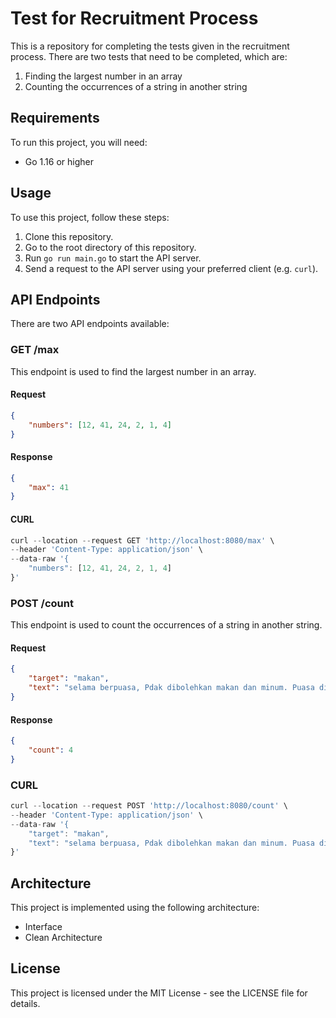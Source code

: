 # Test for Recruitment Process

This is a repository for completing the tests given in the recruitment process. There are two tests that need to be completed, which are:

1. Finding the largest number in an array
2. Counting the occurrences of a string in another string

## Requirements

To run this project, you will need:

- Go 1.16 or higher

## Usage

To use this project, follow these steps:

1. Clone this repository.
2. Go to the root directory of this repository.
3. Run `go run main.go` to start the API server.
4. Send a request to the API server using your preferred client (e.g. `curl`).

## API Endpoints

There are two API endpoints available:

### GET /max

This endpoint is used to find the largest number in an array.

#### Request
```json
{
    "numbers": [12, 41, 24, 2, 1, 4]
}
```

#### Response
```json
{
    "max": 41
}
```
#### CURL
```javascript
curl --location --request GET 'http://localhost:8080/max' \
--header 'Content-Type: application/json' \
--data-raw '{
    "numbers": [12, 41, 24, 2, 1, 4]
}'
```

### POST /count

This endpoint is used to count the occurrences of a string in another string.

#### Request
```json
{
    "target": "makan",
    "text": "selama berpuasa, Pdak dibolehkan makan dan minum. Puasa diawali dengan makan sahur dan diakhir dengan berbuka. Disunahkan untuk berbuka dengan makanan yang manis, misal dengan makan kurma."
}
```

#### Response
```json
{
    "count": 4
}
```

### CURL
```javascript
curl --location --request POST 'http://localhost:8080/count' \
--header 'Content-Type: application/json' \
--data-raw '{
    "target": "makan",
    "text": "selama berpuasa, Pdak dibolehkan makan dan minum. Puasa diawali dengan makan sahur dan diakhir dengan berbuka. Disunahkan untuk berbuka dengan makanan yang manis, misal dengan makan kurma."
}'
```

## Architecture

This project is implemented using the following architecture:
- Interface
- Clean Architecture

## License
This project is licensed under the MIT License - see the LICENSE file for details.
